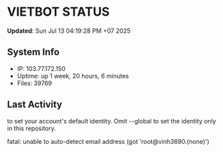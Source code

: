 # VIETBOT STATUS
**Updated**: Sun Jul 13 04:19:28 PM +07 2025

## System Info
- IP: 103.77.172.150
- Uptime: up 1 week, 20 hours, 6 minutes
- Files: 39769

## Last Activity

to set your account's default identity.
Omit --global to set the identity only in this repository.

fatal: unable to auto-detect email address (got 'root@vinh3690.(none)')
